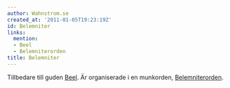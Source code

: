 ```yaml
---
author: Wahnstrom.se
created_at: '2011-01-05T19:23:19Z'
id: Belemniter
links:
  mention:
  - Beel
  - Belemniterorden
title: Belemniter
---
```


Tillbedare till guden [Beel]. Är organiserade i en munkorden, [Belemniterorden].

  [Beel]: Beel
  [Belemniterorden]: Belemniterorden